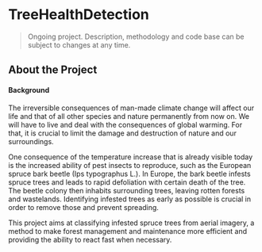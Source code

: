 # TreeHealthDetection

> Ongoing project. Description, methodology and code base can be subject to changes at any time.

## About the Project

#### Background
The irreversible consequences of man-made climate change will affect our life and that of all other species and nature permanently from now on. We will have to live and deal with the consequences of global warming. For that, it is crucial to limit the damage and destruction of nature and our surroundings. 

One consequence of the temperature increase that is already visible today is the increased ability of pest insects to reproduce, such as the European spruce bark beetle (Ips typographus L.). In Europe, the bark beetle infests spruce trees and leads to rapid defoliation with certain death of the tree. The beetle colony then inhabits surrounding trees, leaving rotten forests and wastelands. Identifying infested trees as early as possible is crucial in order to remove those and prevent spreading.

This project aims at classifying infested spruce trees from aerial imagery, a method to make forest management and maintenance more efficient and providing the ability to react fast when necessary.

